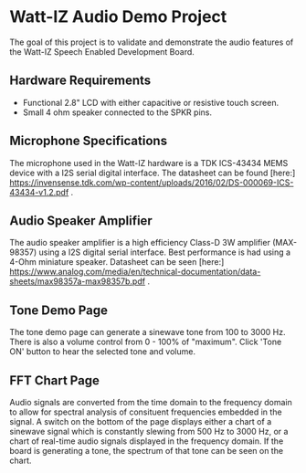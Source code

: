 # Watt-IZ Audio Demo Project
The goal of this project is to validate and demonstrate the audio features of 
the Watt-IZ Speech Enabled Development Board.

## Hardware Requirements
- Functional 2.8" LCD with either capacitive or resistive touch screen. 
- Small 4 ohm speaker connected to the SPKR pins. 

## Microphone Specifications
The microphone used in the Watt-IZ hardware is a TDK ICS-43434 MEMS device with
a I2S serial digital interface. The datasheet can be found [here:] https://invensense.tdk.com/wp-content/uploads/2016/02/DS-000069-ICS-43434-v1.2.pdf .

## Audio Speaker Amplifier
The audio speaker amplifier is a high efficiency Class-D 3W amplifier (MAX-98357)
using a I2S digital serial interface. Best performance is had using a 4-Ohm 
miniature speaker. Datasheet can be seen [here:] https://www.analog.com/media/en/technical-documentation/data-sheets/max98357a-max98357b.pdf .

## Tone Demo Page
The tone demo page can generate a sinewave tone from 100 to 3000 Hz. There is also a 
volume control from 0 - 100% of "maximum".
Click 'Tone ON' button to hear the selected tone and volume.

## FFT Chart Page
Audio signals are converted from the time domain to the frequency domain to allow for spectral 
analysis of consituent frequencies embedded in the signal.
A switch on the bottom of the page displays either a chart of a sinewave signal which 
is constantly slewing from 500 Hz to 3000 Hz, or a chart of real-time audio signals 
displayed in the frequency domain.
If the board is generating a tone, the spectrum of that tone can be seen on the chart.


